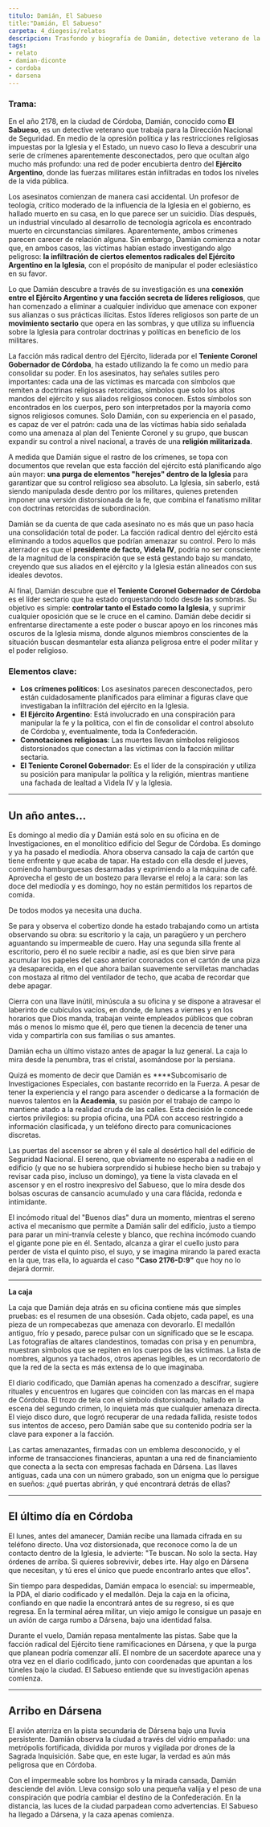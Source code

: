 ```yaml
---
titulo: Damián, El Sabueso
title:"Damián, El Sabueso"
carpeta: 4_diegesis/relatos
descripcion: Trasfondo y biografía de Damián, detective veterano de la Dirección Nacional de Seguridad, protagonista de una investigación que lo lleva de Córdoba a Dársena.
tags:
- relato
- damian-diconte
- cordoba
- darsena
---
```


### **Trama:**

En el año 2178, en la ciudad de Córdoba, Damián, conocido como **El Sabueso**, es un detective veterano que trabaja para la Dirección Nacional de Seguridad. En medio de la opresión política y las restricciones religiosas impuestas por la Iglesia y el Estado, un nuevo caso lo lleva a descubrir una serie de crímenes aparentemente desconectados, pero que ocultan algo mucho más profundo: una red de poder encubierta dentro del **Ejército Argentino**, donde las fuerzas militares están infiltradas en todos los niveles de la vida pública.

Los asesinatos comienzan de manera casi accidental. Un profesor de teología, crítico moderado de la influencia de la Iglesia en el gobierno, es hallado muerto en su casa, en lo que parece ser un suicidio. Días después, un industrial vinculado al desarrollo de tecnología agrícola es encontrado muerto en circunstancias similares. Aparentemente, ambos crímenes parecen carecer de relación alguna. Sin embargo, Damián comienza a notar que, en ambos casos, las víctimas habían estado investigando algo peligroso: **la infiltración de ciertos elementos radicales del Ejército Argentino en la Iglesia**, con el propósito de manipular el poder eclesiástico en su favor.

Lo que Damián descubre a través de su investigación es una **conexión entre el Ejército Argentino y una facción secreta de líderes religiosos**, que han comenzado a eliminar a cualquier individuo que amenace con exponer sus alianzas o sus prácticas ilícitas. Estos líderes religiosos son parte de un **movimiento sectario** que opera en las sombras, y que utiliza su influencia sobre la Iglesia para controlar doctrinas y políticas en beneficio de los militares.

La facción más radical dentro del Ejército, liderada por el **Teniente Coronel Gobernador de Córdoba**, ha estado utilizando la fe como un medio para consolidar su poder. En los asesinatos, hay señales sutiles pero importantes: cada una de las víctimas es marcada con símbolos que remiten a doctrinas religiosas retorcidas, símbolos que solo los altos mandos del ejército y sus aliados religiosos conocen. Estos símbolos son encontrados en los cuerpos, pero son interpretados por la mayoría como signos religiosos comunes. Solo Damián, con su experiencia en el pasado, es capaz de ver el patrón: cada una de las víctimas había sido señalada como una amenaza al plan del Teniente Coronel y su grupo, que buscan expandir su control a nivel nacional, a través de una **religión militarizada**.

A medida que Damián sigue el rastro de los crímenes, se topa con documentos que revelan que esta facción del ejército está planificando algo aún mayor: **una purga de elementos "herejes" dentro de la Iglesia** para garantizar que su control religioso sea absoluto. La Iglesia, sin saberlo, está siendo manipulada desde dentro por los militares, quienes pretenden imponer una versión distorsionada de la fe, que combina el fanatismo militar con doctrinas retorcidas de subordinación.

Damián se da cuenta de que cada asesinato no es más que un paso hacia una consolidación total de poder. La facción radical dentro del ejército está eliminando a todos aquellos que podrían amenazar su control. Pero lo más aterrador es que el **presidente de facto, Videla IV**, podría no ser consciente de la magnitud de la conspiración que se está gestando bajo su mandato, creyendo que sus aliados en el ejército y la Iglesia están alineados con sus ideales devotos.

Al final, Damián descubre que el **Teniente Coronel Gobernador de Córdoba** es el líder sectario que ha estado orquestando todo desde las sombras. Su objetivo es simple: **controlar tanto el Estado como la Iglesia**, y suprimir cualquier oposición que se le cruce en el camino. Damián debe decidir si enfrentarse directamente a este poder o buscar apoyo en los rincones más oscuros de la Iglesia misma, donde algunos miembros conscientes de la situación buscan desmantelar esta alianza peligrosa entre el poder militar y el poder religioso.

### Elementos clave:

- **Los crímenes políticos**: Los asesinatos parecen desconectados, pero están cuidadosamente planificados para eliminar a figuras clave que investigaban la infiltración del ejército en la Iglesia.
- **El Ejército Argentino**: Está involucrado en una conspiración para manipular la fe y la política, con el fin de consolidar el control absoluto de Córdoba y, eventualmente, toda la Confederación.
- **Connotaciones religiosas**: Las muertes llevan símbolos religiosos distorsionados que conectan a las víctimas con la facción militar sectaria.
- **El Teniente Coronel Gobernador**: Es el líder de la conspiración y utiliza su posición para manipular la política y la religión, mientras mantiene una fachada de lealtad a Videla IV y la Iglesia.

---

## Un año antes…

Es domingo al medio día y Damián está solo en su oficina en de Investigaciones, en el monolítico edificio del Segur de Córdoba. Es domingo y ya ha pasado el mediodía. Ahora observa cansado la caja de cartón que tiene enfrente y que acaba de tapar. Ha estado con ella desde el jueves, comiendo hamburguesas desarmadas y exprimiendo a la máquina de café. Aprovecha el gesto de un bostezo para llevarse el reloj a la cara: son las doce del mediodía y es domingo, hoy no están permitidos los repartos de comida.

De todos modos ya necesita una ducha.

Se para y observa el cobertizo donde ha estado trabajando como un artista observando su obra: su escritorio y la caja, un paragüero y un perchero aguantando su impermeable de cuero. Hay una segunda silla frente al escritorio, pero él no suele recibir a nadie, así es que bien sirve para acumular los papeles del caso anterior coronados con el cartón de una piza ya desaparecida, en el que ahora bailan suavemente servilletas manchadas con mostaza al ritmo del ventilador de techo, que acaba de recordar que debe apagar.

Cierra con una llave inútil, minúscula a su oficina y se dispone a atravesar el laberinto de cubículos vacíos, en donde, de lunes a viernes y en los horarios que Dios manda, trabajan veinte empleados públicos que cobran más o menos lo mismo que él, pero que tienen la decencia de tener una vida y compartirla con sus familias o sus amantes.

Damián echa un último vistazo antes de apagar la luz general. La caja lo mira desde la penumbra, tras el cristal, asomándose por la persiana.

Quizá es momento de decir que Damián es ****Subcomisario de Investigaciones Especiales, con bastante recorrido en la Fuerza. A pesar de tener la experiencia y el rango para ascender o dedicarse a la formación de nuevos talentos en la **Academia**, su pasión por el trabajo de campo lo mantiene atado a la realidad cruda de las calles. Esta decisión le concede ciertos privilegios: su propia oficina, una PDA con acceso restringido a información clasificada, y un teléfono directo para comunicaciones discretas.

Las puertas del ascensor se abren y él sale al desértico hall del edificio de Seguridad Nacional. El sereno, que obviamente no esperaba a nadie en el edificio (y que no se hubiera sorprendido si hubiese hecho bien su trabajo y revisar cada piso, incluso un domingo), ya tiene la vista clavada en el ascensor y en el rostro inexpresivo del Sabueso, que lo mira desde dos bolsas oscuras de cansancio acumulado y una cara flácida, redonda e intimidante.

El incómodo ritual del "Buenos días" dura un momento, mientras el sereno activa el mecanismo que permite a Damián salir del edificio, justo a tiempo para parar un mini-tranvía celeste y blanco, que rechina incómodo cuando el gigante pone pie en él. Sentado, alcanza a girar el cuello justo para perder de vista el quinto piso, el suyo, y se imagina mirando la pared exacta en la que, tras ella, lo aguarda el caso **"Caso 2176-D:9"** que hoy no lo dejará dormir.

---

**La caja**

La caja que Damián deja atrás en su oficina contiene más que simples pruebas: es el resumen de una obsesión. Cada objeto, cada papel, es una pieza de un rompecabezas que amenaza con devorarlo. El medallón antiguo, frío y pesado, parece pulsar con un significado que se le escapa. Las fotografías de altares clandestinos, tomadas con prisa y en penumbra, muestran símbolos que se repiten en los cuerpos de las víctimas. La lista de nombres, algunos ya tachados, otros apenas legibles, es un recordatorio de que la red de la secta es más extensa de lo que imaginaba.

El diario codificado, que Damián apenas ha comenzado a descifrar, sugiere rituales y encuentros en lugares que coinciden con las marcas en el mapa de Córdoba. El trozo de tela con el símbolo distorsionado, hallado en la escena del segundo crimen, lo inquieta más que cualquier amenaza directa. El viejo disco duro, que logró recuperar de una redada fallida, resiste todos sus intentos de acceso, pero Damián sabe que su contenido podría ser la clave para exponer a la facción.

Las cartas amenazantes, firmadas con un emblema desconocido, y el informe de transacciones financieras, apuntan a una red de financiamiento que conecta a la secta con empresas fachada en Dársena. Las llaves antiguas, cada una con un número grabado, son un enigma que lo persigue en sueños: ¿qué puertas abrirán, y qué encontrará detrás de ellas?

---

## El último día en Córdoba

El lunes, antes del amanecer, Damián recibe una llamada cifrada en su teléfono directo. Una voz distorsionada, que reconoce como la de un contacto dentro de la Iglesia, le advierte: "Te buscan. No solo la secta. Hay órdenes de arriba. Si quieres sobrevivir, debes irte. Hay algo en Dársena que necesitan, y tú eres el único que puede encontrarlo antes que ellos".

Sin tiempo para despedidas, Damián empaca lo esencial: su impermeable, la PDA, el diario codificado y el medallón. Deja la caja en la oficina, confiando en que nadie la encontrará antes de su regreso, si es que regresa. En la terminal aérea militar, un viejo amigo le consigue un pasaje en un avión de carga rumbo a Dársena, bajo una identidad falsa.

Durante el vuelo, Damián repasa mentalmente las pistas. Sabe que la facción radical del Ejército tiene ramificaciones en Dársena, y que la purga que planean podría comenzar allí. El nombre de un sacerdote aparece una y otra vez en el diario codificado, junto con coordenadas que apuntan a los túneles bajo la ciudad. El Sabueso entiende que su investigación apenas comienza.

---

## Arribo en Dársena

El avión aterriza en la pista secundaria de Dársena bajo una lluvia persistente. Damián observa la ciudad a través del vidrio empañado: una metrópolis fortificada, dividida por muros y vigilada por drones de la Sagrada Inquisición. Sabe que, en este lugar, la verdad es aún más peligrosa que en Córdoba.

Con el impermeable sobre los hombros y la mirada cansada, Damián desciende del avión. Lleva consigo solo una pequeña valija y el peso de una conspiración que podría cambiar el destino de la Confederación. En la distancia, las luces de la ciudad parpadean como advertencias. El Sabueso ha llegado a Dársena, y la caza apenas comienza.

